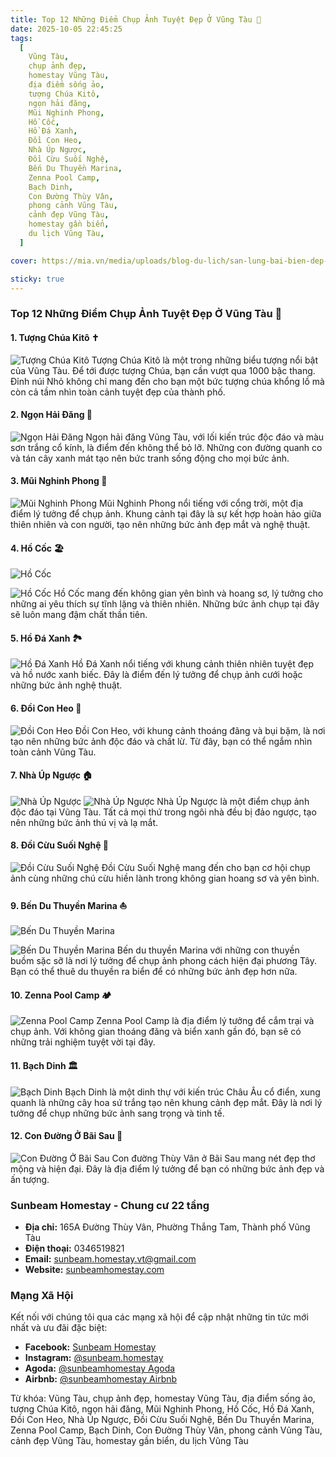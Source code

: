 ```yaml
---
title: Top 12 Những Điểm Chụp Ảnh Tuyệt Đẹp Ở Vũng Tàu 📸
date: 2025-10-05 22:45:25
tags:
  [
    Vũng Tàu,
    chụp ảnh đẹp,
    homestay Vũng Tàu,
    địa điểm sống ảo,
    tượng Chúa Kitô,
    ngọn hải đăng,
    Mũi Nghinh Phong,
    Hồ Cốc,
    Hồ Đá Xanh,
    Đồi Con Heo,
    Nhà Úp Ngược,
    Đồi Cừu Suối Nghệ,
    Bến Du Thuyền Marina,
    Zenna Pool Camp,
    Bạch Dinh,
    Con Đường Thùy Vân,
    phong cảnh Vũng Tàu,
    cảnh đẹp Vũng Tàu,
    homestay gần biển,
    du lịch Vũng Tàu,
  ]

cover: https://mia.vn/media/uploads/blog-du-lich/san-lung-bai-bien-dep-o-vung-tau-it-nguoi-biet-den-02-1635564348.jpeg

sticky: true
---
```


### Top 12 Những Điểm Chụp Ảnh Tuyệt Đẹp Ở Vũng Tàu 📸

#### 1. Tượng Chúa Kitô ✝️

![Tượng Chúa Kitô](https://cdn.vntrip.vn/cam-nang/wp-content/uploads/2018/01/1-23.png "Tượng Chúa Kitô")
Tượng Chúa Kitô là một trong những biểu tượng nổi bật của Vũng Tàu. Để tới được tượng Chúa, bạn cần vượt qua 1000 bậc thang. Đỉnh núi Nhỏ không chỉ mang đến cho bạn một bức tượng chúa khổng lồ mà còn cả tầm nhìn toàn cảnh tuyệt đẹp của thành phố.

#### 2. Ngọn Hải Đăng 🏯

![Ngọn Hải Đăng](https://cdn.vntrip.vn/cam-nang/wp-content/uploads/2018/01/6-21.png "Ngọn Hải Đăng")
Ngọn hải đăng Vũng Tàu, với lối kiến trúc độc đáo và màu sơn trắng cổ kính, là điểm đến không thể bỏ lỡ. Những con đường quanh co và tán cây xanh mát tạo nên bức tranh sống động cho mọi bức ảnh.

#### 3. Mũi Nghinh Phong 🌊

![Mũi Nghinh Phong](https://cdn.vntrip.vn/cam-nang/wp-content/uploads/2018/01/20-9.png "Mũi Nghinh Phong")
Mũi Nghinh Phong nổi tiếng với cổng trời, một địa điểm lý tưởng để chụp ảnh. Khung cảnh tại đây là sự kết hợp hoàn hảo giữa thiên nhiên và con người, tạo nên những bức ảnh đẹp mắt và nghệ thuật.

#### 4. Hồ Cốc 🏖️

![Hồ Cốc](https://cdn.vntrip.vn/cam-nang/wp-content/uploads/2018/01/22-9.png "Hồ Cốc")

![Hồ Cốc](https://cdn.vntrip.vn/cam-nang/wp-content/uploads/2018/01/24-5.png "Hồ Cốc")
Hồ Cốc mang đến không gian yên bình và hoang sơ, lý tưởng cho những ai yêu thích sự tĩnh lặng và thiên nhiên. Những bức ảnh chụp tại đây sẽ luôn mang đậm chất thần tiên.

#### 5. Hồ Đá Xanh 🏞️

![Hồ Đá Xanh](https://cdn.vntrip.vn/cam-nang/wp-content/uploads/2018/01/25-5.png "Hồ Đá Xanh")
Hồ Đá Xanh nổi tiếng với khung cảnh thiên nhiên tuyệt đẹp và hồ nước xanh biếc. Đây là điểm đến lý tưởng để chụp ảnh cưới hoặc những bức ảnh nghệ thuật.

#### 6. Đồi Con Heo 🌿

![Đồi Con Heo](https://cdn.vntrip.vn/cam-nang/wp-content/uploads/2018/01/29-3.png "Đồi Con Heo")
Đồi Con Heo, với khung cảnh thoáng đãng và bụi bặm, là nơi tạo nên những bức ảnh độc đáo và chất lừ. Từ đây, bạn có thể ngắm nhìn toàn cảnh Vũng Tàu.

#### 7. Nhà Úp Ngược 🏠

![Nhà Úp Ngược](https://cdn.vntrip.vn/cam-nang/wp-content/uploads/2018/01/37-2.png "Nhà Úp Ngược")
![Nhà Úp Ngược](https://cdn.vntrip.vn/cam-nang/wp-content/uploads/2018/01/40-1.png "Nhà Úp Ngược")
Nhà Úp Ngược là một điểm chụp ảnh độc đáo tại Vũng Tàu. Tất cả mọi thứ trong ngôi nhà đều bị đảo ngược, tạo nên những bức ảnh thú vị và lạ mắt.

#### 8. Đồi Cừu Suối Nghệ 🐑

![Đồi Cừu Suối Nghệ](https://cdn.vntrip.vn/cam-nang/wp-content/uploads/2018/01/42.png "Đồi Cừu Suối Nghệ")
Đồi Cừu Suối Nghệ mang đến cho bạn cơ hội chụp ảnh cùng những chú cừu hiền lành trong không gian hoang sơ và yên bình.

#### 9. Bến Du Thuyền Marina ⛵

![Bến Du Thuyền Marina](https://cdn.vntrip.vn/cam-nang/wp-content/uploads/2018/01/45.png "Bến Du Thuyền Marina")

![Bến Du Thuyền Marina](https://cdn.vntrip.vn/cam-nang/wp-content/uploads/2018/01/47.png "Bến Du Thuyền Marina")
Bến du thuyền Marina với những con thuyền buồm sặc sỡ là nơi lý tưởng để chụp ảnh phong cách hiện đại phương Tây. Bạn có thể thuê du thuyền ra biển để có những bức ảnh đẹp hơn nữa.

#### 10. Zenna Pool Camp 🏕️

![Zenna Pool Camp](https://cdn.vntrip.vn/cam-nang/wp-content/uploads/2018/01/48.png "Zenna Pool Camp")
Zenna Pool Camp là địa điểm lý tưởng để cắm trại và chụp ảnh. Với không gian thoáng đãng và biển xanh gần đó, bạn sẽ có những trải nghiệm tuyệt vời tại đây.

#### 11. Bạch Dinh 🏛️

![Bạch Dinh](https://cdn.vntrip.vn/cam-nang/wp-content/uploads/2018/01/52.png "Bạch Dinh")
Bạch Dinh là một dinh thự với kiến trúc Châu Âu cổ điển, xung quanh là những cây hoa sứ trắng tạo nên khung cảnh đẹp mắt. Đây là nơi lý tưởng để chụp những bức ảnh sang trọng và tinh tế.

#### 12. Con Đường Ở Bãi Sau 🌸

![Con Đường Ở Bãi Sau](https://cdn.vntrip.vn/cam-nang/wp-content/uploads/2018/01/55.png "Con Đường Ở Bãi Sau")
Con đường Thùy Vân ở Bãi Sau mang nét đẹp thơ mộng và hiện đại. Đây là địa điểm lý tưởng để bạn có những bức ảnh đẹp và ấn tượng.

### Sunbeam Homestay - Chung cư 22 tầng

- **Địa chỉ:** 165A Đường Thùy Vân, Phường Thắng Tam, Thành phố Vũng Tàu
- **Điện thoại:** 0346519821
- **Email:** sunbeam.homestay.vt@gmail.com
- **Website:** [sunbeamhomestay.com](http://sunbeamhomestay.com)

### Mạng Xã Hội

Kết nối với chúng tôi qua các mạng xã hội để cập nhật những tin tức mới nhất và ưu đãi đặc biệt:

- **Facebook:** [Sunbeam Homestay](http://www.facebook.com/sunbeamhomestay)
- **Instagram:** [@sunbeam.homestay](https://www.instagram.com/sunbeam.homestay)
- **Agoda:** [@sunbeamhomestay Agoda](https://www.agoda.com/vi-vn/seaview-50m-from-beach-2-bedrooms-bluesea/hotel/vung-tau-vn.html?ds=kJ0zn2gFOIAcm%2FzB)
- **Airbnb:** [@sunbeamhomestay Airbnb](https://airbnb.com/h/sunbeam-homestay)

Từ khóa: Vũng Tàu, chụp ảnh đẹp, homestay Vũng Tàu, địa điểm sống ảo, tượng Chúa Kitô, ngọn hải đăng, Mũi Nghinh Phong, Hồ Cốc, Hồ Đá Xanh, Đồi Con Heo, Nhà Úp Ngược, Đồi Cừu Suối Nghệ, Bến Du Thuyền Marina, Zenna Pool Camp, Bạch Dinh, Con Đường Thùy Vân, phong cảnh Vũng Tàu, cảnh đẹp Vũng Tàu, homestay gần biển, du lịch Vũng Tàu
